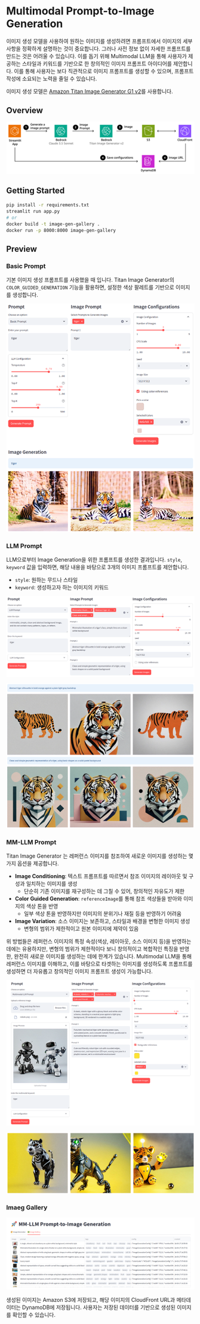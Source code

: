 # Multimodal Prompt-to-Image Generation

이미지 생성 모델을 사용하여 원하는 이미지를 생성하려면 프롬프트에서 이미지의 세부 사항을 정확하게 설명하는 것이 중요합니다. 그러나 사전 정보 없이 자세한 프롬프트를 만드는 것은 어려울 수 있습니다. 이를 돕기 위해 Multimodal LLM을 통해 사용자가 제공하는 스타일과 키워드를 기반으로 한 창의적인 이미지 프롬프트 아이디어를 제안합니다. 이를 통해 사용자는 보다 직관적으로 이미지 프롬프트를 생성할 수 있으며, 프롬프트 작성에 소요되는 노력을 줄일 수 있습니다.

이미지 생성 모델은 [Amazon Titan Image Generator G1 v2](https://aws.amazon.com/ko/blogs/korea/amazon-titan-image-generator-v2-is-now-available-in-amazon-bedrock/)를 사용합니다.

## Overview

![architecture](./assets/architecture.png)

## Getting Started

```sh
pip install -r requirements.txt
streamlit run app.py
# or
docker build -t image-gen-gallery .
docker run -p 8000:8000 image-gen-gallery
```

## Preview

### Basic Prompt

기본 이미지 생성 프롬프트를 사용했을 때 입니다. Titan Image Generator의 `COLOR_GUIDED_GENERATION` 기능을 활용하면, 설정한 색상 팔레트를 기반으로 이미지를 생성합니다.

![Basic Prompt](./assets/basic-prompt.png)

### LLM Prompt

LLM으로부터 Image Generation을 위한 프롬프트를 생성한 결과입니다. `style`, `keyword` 값을 입력하면, 해당 내용을 바탕으로 3개의 이미지 프롬프트를 제안합니다.

- `style`: 원하는 무드나 스타일
- `keyword`: 생성하고자 하는 이미지의 키워드

![LLM Prompt](./assets/llm-promt.png)

![LLM Prompt Result](./assets/llm-promt-result.png)

### MM-LLM Prompt

Titan Image Generator 는 레퍼런스 이미지를 참조하여 새로운 이미지를 생성하는 몇 가지 옵션을 제공합니다.

- **Image Conditioning**: 텍스트 프롬프트를 따르면서 참조 이미지의 레이아웃 및 구성과 일치하는 이미지를 생성
  - 단순히 기존 이미지를 재구성하는 데 그칠 수 있어, 창의적인 자유도가 제한
- **Color Guided Generation**: `referenceImage`를 통해 참조 색상들을 받아와 이미지의 색상 톤을 반영
  - 일부 색상 톤을 반영하지만 이미지의 분위기나 재질 등을 반영하기 어려움
- **Image Variation**: 소스 이미지는 보존하고, 스타일과 배경을 변형한 이미지 생성
  - 변형의 범위가 제한적이고 원본 이미지에 제약이 있음

위 방법들은 레퍼런스 이미지의 특정 속성(색상, 레이아웃, 소스 이미지 등)을 반영하는 데에는 유용하지만, 변형의 범위가 제한적이다 보니 창의적이고 복합적인 특징을 반영한, 완전히 새로운 이미지를 생성하는 데에 한계가 있습니다. Multimodal LLM을 통해 레퍼런스 이미지를 이해하고, 이를 바탕으로 타겟하는 이미지를 생성하도록 프롬프트를 생성하면 더 자유롭고 창의적인 이미지 프롬프트 생성이 가능합니다.

![MM LLM Prompt](./assets/mm-llm-prompt.png)

![MM LLM Prompt Result](./assets/mm-llm-prompt-result.png)

### Imaeg Gallery

![Image Gallery](./assets/gallery.png)

생성된 이미지는 Amazon S3에 저장되고, 해당 이미지의 CloudFront URL과 메타데이터는 DynamoDB에 저장됩니다. 사용자는 저장된 데이터를 기반으로 생성된 이미지를 확인할 수 있습니다.
